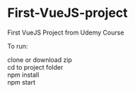 # First-VueJS-project
 First VueJS Project from Udemy Course
 
 To run:
 
 clone or download zip<br> 
 cd to project folder<br>
 npm install<br>
 npm start
